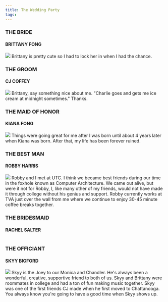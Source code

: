 ```yaml
---
title: The Wedding Party
tags:
---
```


### THE BRIDE
#### BRITTANY FONG
![](/imgs/weddingparty/bride.jpg)
Brittany is pretty cute so I had to lock her in when I had the chance.

### THE GROOM
#### CJ COFFEY
![](/imgs/weddingparty/groom.jpg)
Brittany, say something nice about me. "Charlie goes and gets me ice cream at midnight sometimes." Thanks.

### THE MAID OF HONOR
#### KIANA FONG
![](/imgs/weddingparty/maidofhonor.jpg)
Things were going great for me after I was born until about 4 years later when Kiana was born. After that, my life has been forever ruined.

### THE BEST MAN
#### ROBBY HARRIS
![](/imgs/weddingparty/bestman.jpg)
Robby and I met at UTC. I think we became best friends during our time in the foxhole known as Computer Architecture. We came out alive, but were it not for Robby, I, like many other of my friends, would not have made it through college without his genius and support. Robby currently works at TVA just over the wall from me where we continue to enjoy 30-45 minute coffee breaks together.

### THE BRIDESMAID
#### RACHEL SALTER
![]()
<Insert how Brittany and Rachel met or whatever here>

### THE OFFICIANT
#### SKYY BIGFORD
![](/imgs/weddingparty/officiant.jpg)
Skyy is the Joey to our Monica and Chandler. He's always been a wonderful, creative, supportive friend to both of us. Skyy and Brittany were roommates in college and had a ton of fun making music together. Skyy was one of the first friends CJ made when he first moved to Chattanooga. You always know you're going to have a good time when Skyy shows up.